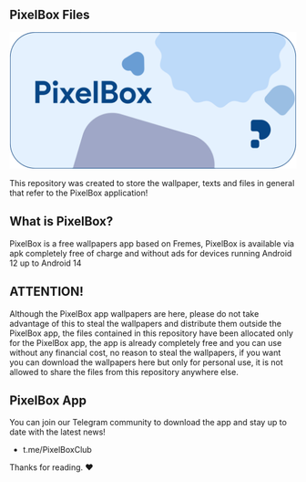 ## PixelBox Files
![PixelBox](https://raw.githubusercontent.com/Sheelq/PixelBoxFiles/ca3502745ce052629581ae8978f1db81ce9317e9/5C9EBB6.png)

This repository was created to store the wallpaper, texts and files in general that refer to the PixelBox application!

## What is PixelBox?
PixelBox is a free wallpapers app based on Fremes, PixelBox is available via apk completely free of charge and without ads for devices running Android 12 up to Android 14

## ATTENTION!
Although the PixelBox app wallpapers are here, please do not take advantage of this to steal the wallpapers and distribute them outside the PixelBox app, the files contained in this repository have been allocated only for the PixelBox app, the app is already completely free and you can use without any financial cost, no reason to steal the wallpapers, if you want you can download the wallpapers here but only for personal use, it is not allowed to share the files from this repository anywhere else.

## PixelBox App
You can join our Telegram community to download the app and stay up to date with the latest news!
- t.me/PixelBoxClub

Thanks for reading. ❤️
